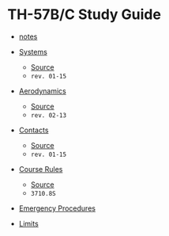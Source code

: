 # TH-57B/C Study Guide

 - [notes](https://github.com/wesleyem/th57/blob/master/notes.md)

 - [Systems](https://github.com/wesleyem/th57/blob/master/SYSTEMS.md#th-57bc-systems)
    - [Source](https://www.cnatra.navy.mil/local/docs/pat-pubs/P-402.pdf)
    - `rev. 01-15`

 - [Aerodynamics](https://github.com/wesleyem/th57/blob/master/AERO.md)
    - [Source](https://www.cnatra.navy.mil/local/docs/pat-pubs/P-401.pdf)
    - `rev. 02-13`

 - [Contacts](https://github.com/wesleyem/th57/blob/master/contacts/MANEUVERS.md)
    - [Source](http://www.cnatra.navy.mil/pubs/folder5/TH57/P-457.pdf)
    - `rev. 01-15`

 - [Course Rules](https://github.com/wesleyem/th57/blob/master/course-rules.md)
    - [Source](https://www.cnatra.navy.mil/tw5/assets/docs/instructions/3710.8.pdf)
    - `3710.8S`

 - [Emergency Procedures](https://github.com/wesleyem/th57/blob/master/EPS.md)
 - [Limits](https://github.com/wesleyem/th57/blob/master/LIMITS.md)

[c]: https://img.shields.io/badge/TH--57-C-orange.svg?style=flat-square
[b]: https://img.shields.io/badge/TH--57-B-blue.svg?style=flat-square
